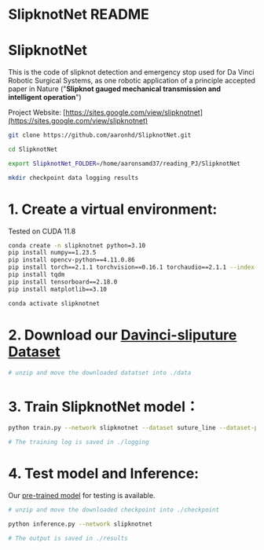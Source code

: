 # SlipknotNet README

# SlipknotNet

This is the code of slipknot detection and emergency stop used for Da Vinci Robotic Surgical Systems, as one robotic application of a principle accepted paper in Nature ("**Slipknot gauged mechanical transmission and intelligent operation**")

Project Website: [https://sites.google.com/view/slipknotnet](https://sites.google.com/view/slipknotnet)

```bash
git clone https://github.com/aaronhd/SlipknotNet.git

cd SlipknotNet

export SlipknotNet_FOLDER=/home/aaronsamd37/reading_PJ/SlipknotNet

mkdir checkpoint data logging results
```

# 1. Create a virtual environment:

Tested on CUDA 11.8

```bash
conda create -n slipknotnet python=3.10
pip install numpy==1.23.5
pip install opencv-python==4.11.0.86
pip install torch==2.1.1 torchvision==0.16.1 torchaudio==2.1.1 --index-url https://download.pytorch.org/whl/cu118
pip install tqdm
pip install tensorboard==2.18.0
pip install matplotlib==3.10

conda activate slipknotnet
```

# 2. Download our [Davinci-sliputure Dataset](https://www.dropbox.com/scl/fi/czec2557tokjj6h86g9qe/Davinci-sliputure_Dataset.zip?rlkey=pzshhomii64px74ldr8upi4kx&st=lmqmhulv&dl=0)

```bash
# unzip and move the downloaded datatset into ./data
```

# 3. Train SlipknotNet  model：

```bash
python train.py --network slipknotnet --dataset suture_line --dataset-path ./data/Davinci-sliputure_Dataset  --gpu 0

# The training log is saved in ./logging
```

# 4. Test  model and Inference:

Our [pre-trained model](https://www.dropbox.com/scl/fi/ugwynsjjwblldihu0q04d/checkpoint.zip?rlkey=vqtpal6l2wl4kvsurrq5tywdl&st=8kshisul&dl=0) for testing is available.

```bash
# unzip and move the downloaded checkpoint into ./checkpoint

python inference.py --network slipknotnet

# The output is saved in ./results
```
